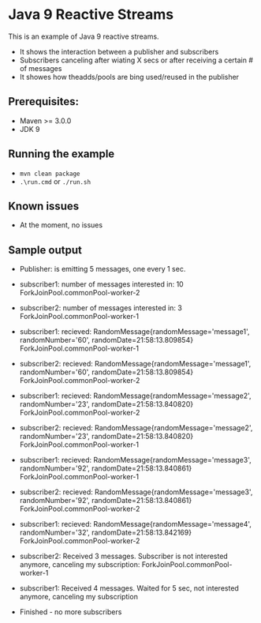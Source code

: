# Java 9 Reactive Streams

This is an example of Java 9 reactive streams. 
- It shows the interaction between a publisher and subscribers
- Subscribers canceling after wiating X secs or after receiving a certain # of messages
- It showes how theadds/pools are bing used/reused in the publisher

## Prerequisites:
* Maven >= 3.0.0
* JDK 9

## Running the example
* `mvn clean package`
* `.\run.cmd` or `./run.sh`

## Known issues
* At the moment, no issues

## Sample output
- Publisher: is emitting 5 messages, one every 1 sec.

- subscriber1: number of messages interested in: 10 ForkJoinPool.commonPool-worker-2

- subscriber2: number of messages interested in: 3 ForkJoinPool.commonPool-worker-1

- subscriber1: recieved: RandomMessage{randomMessage='message1', randomNumber='60', randomDate=21:58:13.809854} ForkJoinPool.commonPool-worker-1

- subscriber2: recieved: RandomMessage{randomMessage='message1', randomNumber='60', randomDate=21:58:13.809854} ForkJoinPool.commonPool-worker-2

- subscriber1: recieved: RandomMessage{randomMessage='message2', randomNumber='23', randomDate=21:58:13.840820} ForkJoinPool.commonPool-worker-2

- subscriber2: recieved: RandomMessage{randomMessage='message2', randomNumber='23', randomDate=21:58:13.840820} ForkJoinPool.commonPool-worker-1

- subscriber1: recieved: RandomMessage{randomMessage='message3', randomNumber='92', randomDate=21:58:13.840861} ForkJoinPool.commonPool-worker-1

- subscriber2: recieved: RandomMessage{randomMessage='message3', randomNumber='92', randomDate=21:58:13.840861} ForkJoinPool.commonPool-worker-2

- subscriber1: recieved: RandomMessage{randomMessage='message4', randomNumber='32', randomDate=21:58:13.842169} ForkJoinPool.commonPool-worker-2

- subscriber2: Received 3 messages. Subscriber is not interested anymore, canceling my subscription: ForkJoinPool.commonPool-worker-1

- subscriber1: Received 4 messages. Waited for 5 sec, not interested anymore, canceling my subscription

- Finished - no more subscribers